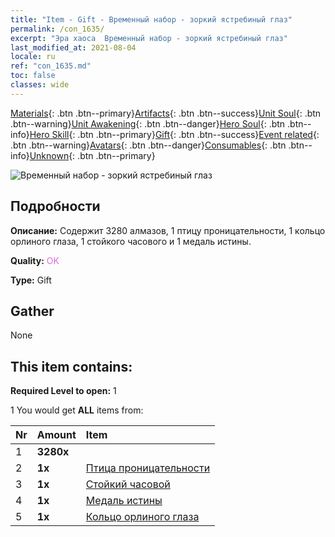```yaml
---
title: "Item - Gift - Временный набор - зоркий ястребиный глаз"
permalink: /con_1635/
excerpt: "Эра хаоса  Временный набор - зоркий ястребиный глаз"
last_modified_at: 2021-08-04
locale: ru
ref: "con_1635.md"
toc: false
classes: wide
---
```

 [Materials](/ItemsRU/){: .btn .btn--primary}[Artifacts](/ItemsRU/Artifacts/){: .btn .btn--success}[Unit Soul](/ItemsRU/UnitSoul/){: .btn .btn--warning}[Unit Awakening](/ItemsRU/UnitAwakening/){: .btn .btn--danger}[Hero Soul](/ItemsRU/HeroSoul/){: .btn .btn--info}[Hero Skill](/ItemsRU/HeroSkill/){: .btn .btn--primary}[Gift](/ItemsRU/Gift/){: .btn .btn--success}[Event related](/ItemsRU/Events/){: .btn .btn--warning}[Avatars](/ItemsRU/Avatars/){: .btn .btn--danger}[Consumables](/ItemsRU/Consumables/){: .btn .btn--info}[Unknown](/ItemsRU/Unknown/){: .btn .btn--primary}

 ![Временный набор - зоркий ястребиный глаз](/images/t/i_907251.png)

## Подробности
 **Описание:** Содержит 3280 алмазов, 1 птицу проницательности, 1 кольцо орлиного глаза, 1 стойкого часового и 1 медаль истины.

 **Quality:** <span style="color: #DA70D6">OK</span>

 **Type:** Gift

## Gather

  None

## This item contains:

 **Required Level to open:** 1

 1 You would get **ALL** items  from:

  | Nr | Amount |     Item    |
  |:---|:-------|:------------|
  | 1 |  **3280x** | <i class="fas fa-gem"/> |  | 
  | 2 |  **1x** | [Птица проницательности](/ItemsRU/art_132/) |  | 
  | 3 |  **1x** | [Стойкий часовой](/ItemsRU/art_133/) |  | 
  | 4 |  **1x** | [Медаль истины](/ItemsRU/art_134/) |  | 
  | 5 |  **1x** | [Кольцо орлиного глаза](/ItemsRU/art_135/) |  | 
